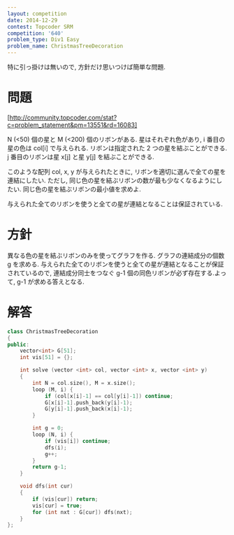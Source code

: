 ```yaml
---
layout: competition
date: 2014-12-29
contest: Topcoder SRM
competition: '640'
problem_type: Div1 Easy
problem_name: ChristmasTreeDecoration
---
```


特に引っ掛けは無いので, 方針だけ思いつけば簡単な問題.

# 問題

[http://community.topcoder.com/stat?c=problem_statement&pm=13551&rd=16083]

N (<50) 個の星と M (<200) 個のリボンがある. 星はそれぞれ色があり, i 番目の星の色は col[i] で与えられる. リボンは指定された 2 つの星を結ぶことができる. j 番目のリボンは星 x[j] と星 y[j] を結ぶことができる.

このような配列 col, x, y が与えられたときに, リボンを適切に選んで全ての星を連結にしたい. ただし, 同じ色の星を結ぶリボンの数が最も少なくなるようにしたい. 同じ色の星を結ぶリボンの最小値を求めよ.

与えられた全てのリボンを使うと全ての星が連結となることは保証されている.

# 方針

異なる色の星を結ぶリボンのみを使ってグラフを作る. グラフの連結成分の個数 g を求める. 与えられた全てのリボンを使うと全ての星が連結となることが保証されているので, 連結成分同士をつなぐ g-1 個の同色リボンが必ず存在する.よって, g-1 が求める答えとなる.

# 解答

```cpp
class ChristmasTreeDecoration
{
public:
    vector<int> G[51];
    int vis[51] = {};

    int solve (vector <int> col, vector <int> x, vector <int> y)
    {
        int N = col.size(), M = x.size();
        loop (M, i) {
            if (col[x[i]-1] == col[y[i]-1]) continue;
            G[x[i]-1].push_back(y[i]-1);
            G[y[i]-1].push_back(x[i]-1);
        }

        int g = 0;
        loop (N, i) {
            if (vis[i]) continue;
            dfs(i);
            g++;
        }
        return g-1;
    }

    void dfs(int cur)
    {
        if (vis[cur]) return;
        vis[cur] = true;
        for (int nxt : G[cur]) dfs(nxt);
    }
};
```
